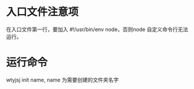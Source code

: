 # 入口文件注意项
在入口文件第一行，要加入 #!/usr/bin/env node，否则node 自定义命令行无法运行。
# 运行命令
wtyjsj init name, name 为需要创建的文件夹名字
